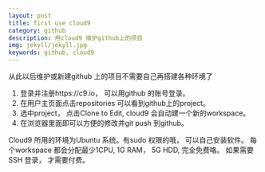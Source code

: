 ```yaml
---
layout: post
title: first use cloud9
category: github
description: 用cloud9 维护github上的项目
img: jekyll/jekyll.jpg
keywords: github, cloud9
---
```

从此以后维护或新建github 上的项目不需要自己再搭建各种环境了

1. 登录并注册https://c9.io， 可以用github 的账号登录。<br/>
2. 在用户主页面点击repositories 可以看到github上的project。<br/>
3. 选中project， 点击Clone to Edit, cloud9 会自动建一个新的workspace。<br/>
4. 在浏览器里面即可以方便的修改并git push 到github。<br/>

Cloud9 所用的环境为Ubuntu 系统。有sudo 权限的哦， 可以自己安装软件。
每个workspace 都会分配最少1CPU, 1G RAM， 5G HDD, 完全免费咯。
如果需要SSH 登录， 才需要付费。
